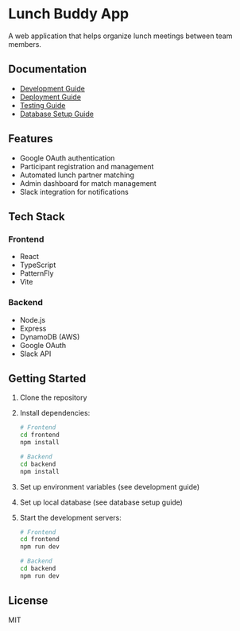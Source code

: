 # Lunch Buddy App

A web application that helps organize lunch meetings between team members.

## Documentation

- [Development Guide](docs/development.md)
- [Deployment Guide](docs/deployment.md)
- [Testing Guide](docs/testing.md)
- [Database Setup Guide](docs/database-setup.md)

## Features

- Google OAuth authentication
- Participant registration and management
- Automated lunch partner matching
- Admin dashboard for match management
- Slack integration for notifications

## Tech Stack

### Frontend
- React
- TypeScript
- PatternFly
- Vite

### Backend
- Node.js
- Express
- DynamoDB (AWS)
- Google OAuth
- Slack API

## Getting Started

1. Clone the repository
2. Install dependencies:
   ```bash
   # Frontend
   cd frontend
   npm install

   # Backend
   cd backend
   npm install
   ```

3. Set up environment variables (see development guide)
4. Set up local database (see database setup guide)
5. Start the development servers:
   ```bash
   # Frontend
   cd frontend
   npm run dev

   # Backend
   cd backend
   npm run dev
   ```

## License

MIT
